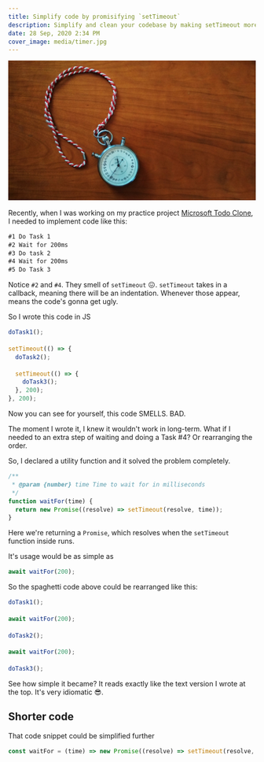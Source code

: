 ```yaml
---
title: Simplify code by promisifying `setTimeout`
description: Simplify and clean your codebase by making setTimeout more idiomatic using Promises
date: 28 Sep, 2020 2:34 PM
cover_image: media/timer.jpg
---
```


![Alt text](../../static/media/timer.jpg)

Recently, when I was working on my practice project [Microsoft Todo Clone](https://ms-todo.vercel.app), I needed to implement code like this:

```txt
#1 Do Task 1
#2 Wait for 200ms
#3 Do task 2
#4 Wait for 200ms
#5 Do Task 3
```

Notice `#2` and `#4`. They smell of `setTimeout` 😖. `setTimeout` takes in a callback, meaning there will be an indentation. Whenever those appear, means the code's gonna get ugly.

So I wrote this code in JS

```js
doTask1();

setTimeout(() => {
  doTask2();

  setTimeout(() => {
    doTask3();
  }, 200);
}, 200);
```

Now you can see for yourself, this code SMELLS. BAD.

The moment I wrote it, I knew it wouldn't work in long-term. What if I needed to an extra step of waiting and doing a Task #4? Or rearranging the order.

So, I declared a utility function and it solved the problem completely.

```js
/**
 * @param {number} time Time to wait for in milliseconds
 */
function waitFor(time) {
  return new Promise((resolve) => setTimeout(resolve, time));
}
```

Here we're returning a `Promise`, which resolves when the `setTimeout` function inside runs.

It's usage would be as simple as

```js
await waitFor(200);
```

So the spaghetti code above could be rearranged like this:

```js
doTask1();

await waitFor(200);

doTask2();

await waitFor(200);

doTask3();
```

See how simple it became? It reads exactly like the text version I wrote at the top. It's very idiomatic 😎.

## Shorter code

That code snippet could be simplified further

```js
const waitFor = (time) => new Promise((resolve) => setTimeout(resolve, time));
```
